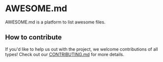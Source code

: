 # AWESOME.md

AWESOME.md is a platform to list awesome files.

## How to contribute

If you'd like to help us out with the project, we welcome contributions of all types! Check out our [CONTRIBUTING.md](CONTRIBUTING.md) for more details.
